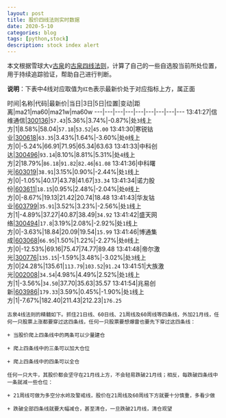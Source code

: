 ```yaml
---
layout: post
title: 股价四线法则实时数据
date: 2020-5-10
categories: blog
tags: [python,stock]
description: stock index alert
---
```



本文根据雪球大v[古泉](https://xueqiu.com/u/7148646888)的[古泉四线法则](https://xueqiu.com/7148646888/130498192)，计算了自己的一些自选股当前所处位置，用于持续追踪验证，帮助自己进行判断。

**说明**：下表中4线对应取值为`红色`表示最新价处于对应指标上方，属正面

时间|名称|代码|最新价|当日|3日|5日|位置|变动|距离|ma21|ma60|ma21w|ma60w
---|---|---|---|---|---|---|---|---
13:41:27|信维通信|[300136](https://xueqiu.com/S/SZ300136)|`57.43`|5.36%|3.74%|-0.87%|处`3`线上方|1|8.58%|58.04|`57.18`|`53.52`|`45.00`
13:41:30|寒锐钴业|[300618](https://xueqiu.com/S/SZ300618)|`63.35`|3.43%|1.64%|-3.60%|处`0`线上方|0|-5.24%|66.91|71.95|65.34|63.63
13:41:33|中科创达|[300496](https://xueqiu.com/S/SZ300496)|`93.14`|8.10%|8.81%|5.31%|处`4`线上方|2|18.79%|`86.18`|`91.82`|`82.46`|`61.08`
13:41:36|中科曙光|[603019](https://xueqiu.com/S/SH603019)|`38.91`|3.15%|0.90%|-2.44%|处`1`线上方|0|-1.05%|40.17|43.78|41.67|`33.34`
13:41:34|诺力股份|[603611](https://xueqiu.com/S/SH603611)|`18.15`|0.95%|2.48%|-2.04%|处`0`线上方|0|-8.67%|19.13|21.42|20.74|18.48
13:41:43|华友钴业|[603799](https://xueqiu.com/S/SH603799)|`35.91`|3.52%|3.23%|-2.56%|处`1`线上方|1|-4.89%|37.27|40.87|38.49|`34.92`
13:41:42|盛天网络|[300494](https://xueqiu.com/S/SZ300494)|`17.8`|3.19%|2.08%|-2.92%|处`1`线上方|0|-3.63%|18.84|20.09|19.54|`15.99`
13:41:46|博通集成|[603068](https://xueqiu.com/S/SH603068)|`66.95`|1.50%|1.22%|-2.27%|处`0`线上方|0|-12.53%|69.16|75.47|74.77|89.48
13:41:48|帝尔激光|[300776](https://xueqiu.com/S/SZ300776)|`135.15`|-1.59%|3.48%|-3.02%|处`3`线上方|0|24.28%|135.61|`113.79`|`103.52`|`91.24`
13:41:51|大族激光|[002008](https://xueqiu.com/S/SZ002008)|`34.54`|4.98%|4.49%|2.52%|处`1`线上方|1|-3.56%|`34.50`|37.70|35.63|35.57
13:41:54|兆易创新|[603986](https://xueqiu.com/S/SH603986)|`179.33`|3.59%|0.45%|-1.90%|处`1`线上方|1|-7.67%|182.40|211.43|212.23|`176.25`

```
古泉4线法则的精髓如下。抓住21日线、60日线、21周线及60周线等四条线，外加21月线，任何一只股票上涨都要穿过这四条线，任何一只股票要想爆雷也要先下穿过这四条线：

+ 当股价爬上四条线中的两条可以少量建仓

+ 爬上四条线中的三条可以加大仓位

+ 爬上四条线中的四条可以全仓

任何一只大牛，其股价都会坚守在21月线上方，不会轻易跌破21月线；相反，每跌破四条线中一条就减一些仓位：

+ 21周线可做为多空分水岭及警戒线，股价在21周线及60周线下方就要十分慎重，多看少做

+ 跌破全部四条线就要大幅减仓，甚至清仓，一旦跌破21月线，清仓观望
```